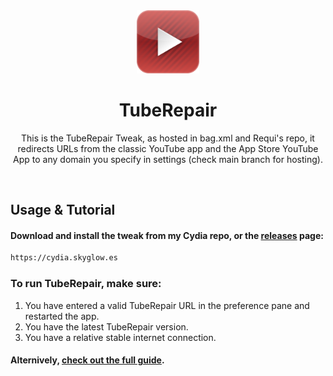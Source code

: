 <div align="center">
<img src="icon.png" width=20% height=20%>
<h1>TubeRepair</h1>
This is the TubeRepair Tweak, as hosted in bag.xml and Requi's repo, it redirects URLs from the classic YouTube app and the App Store YouTube App to any domain you specify in settings (check main branch for hosting).
</div>



&nbsp;
## Usage & Tutorial
#### Download and install the tweak from my Cydia repo, or the [releases](https://github.com/ObscureMosquito/TubeRepair-Python/releases/) page:
```bash
https://cydia.skyglow.es
```
### To run TubeRepair, make sure:

1. You have entered a valid TubeRepair URL in the preference pane and restarted the app.
1. You have the latest TubeRepair version.
1. You have a relative stable internet connection.

#### Alternively, [check out the full guide](https://tuberepair.bag-xml.com/guide).
